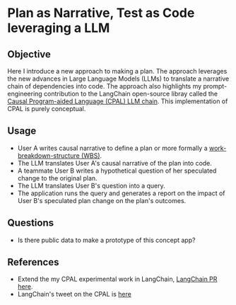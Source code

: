 # Plan as Narrative, Test as Code leveraging a LLM

## Objective

Here I introduce a new approach to making a plan. The approach leverages the new advances in Large Language Models (LLMs) to translate a narrative chain of dependencies into code. The approach also highlights my prompt-engineering contribution to the LangChain open-source libray called the [Causal Program-aided Language (CPAL) LLM chain](https://github.com/hwchase17/langchain/pull/6255). This implementation of CPAL is purely conceptual. 

## Usage

- User A writes causal narrative to define a plan or more formally a [work-breakdown-structure (WBS)](https://en.wikipedia.org/wiki/Work_breakdown_structure).
- The LLM translates User A's causal narrative of the plan into code.
- A teammate User B writes a hypothetical question of her speculated change to the
  original plan.
- The LLM translates User B's question into a query. 
- The application runs the query and generates a report on the impact of User B's speculated plan change on the plan's outcomes.

## Questions

- Is there public data to make a prototype of this concept app?

## References

- Extend the my CPAL experimental work in LangChain, [LangChain PR here](https://github.com/hwchase17/langchain/pull/6255). 
- LangChain's tweet on the CPAL is [here](https://twitter.com/LangChainAI/status/1678797225013440514?t=l0uWL3le49SaZx0mAAKh7ww&s=40)
